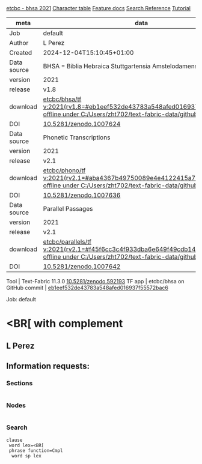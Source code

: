 

<div class="hdlinks">
  <a target="_blank" href="https://etcbc.github.io/bhsa/" title="provenance of BHSA = Biblia Hebraica Stuttgartensia Amstelodamensis">etcbc - bhsa 2021</a>
  <a target="_blank" href="https://annotation.github.io/text-fabric/tf/writing/hebrew.html" title="How TF features represent text">Character table</a>
  <a target="_blank" href="https://etcbc.github.io/bhsa/features/0_home" title="etcbc - bhsa feature documentation">Feature docs</a>
  <a target="_blank" href="https://annotation.github.io/text-fabric/tf/about/searchusage.html" title="Search Templates Introduction and Reference">Search Reference</a>
  <a target="_blank" href="https://nbviewer.jupyter.org/github/etcbc/bhsa/blob/master/tutorial/start.ipynb" title="Tutorial in Jupyter Notebook">Tutorial</a>
</div>



meta | data
--- | ---
Job | default
Author | L Perez
Created | 2024-12-04T15:10:45+01:00
Data source | BHSA = Biblia Hebraica Stuttgartensia Amstelodamensis
version | 2021
release | v1.8
download   | [etcbc/bhsa/tf v:2021(rv1.8=#eb1eef532de43783a548afed016937f55572bac6 offline under C:/Users/zht702/text-fabric-data/github)](https://github.com/etcbc/bhsa/tree/master/tf)
DOI | [10.5281/zenodo.1007624](https://doi.org/10.5281/zenodo.1007624)
Data source | Phonetic Transcriptions
version | 2021
release | v2.1
download   | [etcbc/phono/tf v:2021(rv2.1=#aba4367b49750089e4e4122415a77cac43bd97bc offline under C:/Users/zht702/text-fabric-data/github)](https://github.com/etcbc/phono/tree/master/tf)
DOI | [10.5281/zenodo.1007636](https://doi.org/10.5281/zenodo.1007636)
Data source | Parallel Passages
version | 2021
release | v2.1
download   | [etcbc/parallels/tf v:2021(rv2.1=#f45f6cc3c4f933dba6e649f49cdb14a40dcf333f offline under C:/Users/zht702/text-fabric-data/github)](https://github.com/etcbc/parallels/tree/master/tf)
DOI | [10.5281/zenodo.1007642](https://doi.org/10.5281/zenodo.1007642)

Tool | Text-Fabric 11.3.0 [10.5281/zenodo.592193](https://doi.org/10.5281/zenodo.592193)
TF app | etcbc/bhsa on GitHub
commit | [eb1eef532de43783a548afed016937f55572bac6](https://github.com/etcbc/bhsa/tree/eb1eef532de43783a548afed016937f55572bac6)


Job: default

# <BR[ with complement

## L Perez



## Information requests:

### Sections

```

```

### Nodes

```

```

### Search

```
clause
 word lex=<BR[
 phrase function=Cmpl
  word sp lex
```
